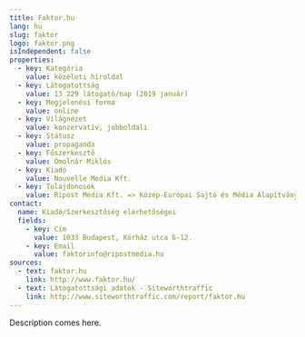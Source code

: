 ```yaml
---
title: Faktor.hu
lang: hu
slug: faktor
logo: faktor.png
isIndependent: false
properties:
  - key: Kategória
    value: közéleti híroldal
  - key: Látogatottság
    value: 13 229 látogató/nap (2019 január)
  - key: Megjelenési forma
    value: online
  - key: Világnézet
    value: konzervatív, jobboldali
  - key: Státusz
    value: propaganda
  - key: Főszerkesztő
    value: Ómolnár Miklós
  - key: Kiadó
    value: Nouvelle Media Kft.
  - key: Tulajdonosok
    value: Ripost Média Kft. => Közép-Európai Sajtó és Média Alapítvány
contact:
  name: Kiadó/Szerkesztőség elérhetőségei
  fields:
    - key: Cím
      value: 1033 Budapest, Kórház utca 6-12.
    - key: Email
      value: faktorinfo@ripostmedia.hu
sources:
  - text: faktor.hu
    link: http://www.faktor.hu/
  - text: Látogatottsági adatok - Siteworthtraffic
    link: http://www.siteworthtraffic.com/report/faktor.hu
---
```


Description comes here.